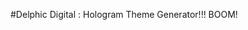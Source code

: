 <!---
This file is used to generate the Hologram Styleguide landing page, for now...
-->

#Delphic Digital : Hologram Theme Generator!!! BOOM!